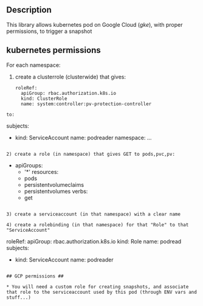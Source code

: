 ## Description ##

This library allows kubernetes pod on Google Cloud (*gke*), with proper permissions, to trigger a snapshot


## kubernetes permissions ##

For each namespace:

1) create a clusterrole (clusterwide) that gives:
   ```
   roleRef:
     apiGroup: rbac.authorization.k8s.io
     kind: ClusterRole
     name: system:controller:pv-protection-controller
  ```
  to:
  ```
   subjects:
   - kind: ServiceAccount
     name: podreader
     namespace: ...
  ```

2) create a role (in namespace) that gives GET to pods,pvc,pv:
```
   - apiGroups:
     - '*'
     resources:
     - pods
     - persistentvolumeclaims
     - persistentvolumes
     verbs:
     - get
```

3) create a serviceaccount (in that namespace) with a clear name

4) create a rolebinding (in that namespace) for that "Role" to that "ServiceAccount"
   ```
   roleRef:
     apiGroup: rbac.authorization.k8s.io
     kind: Role
     name: podread
   subjects:
   - kind: ServiceAccount
     name: podreader
   ```

## GCP permissions ##

* You will need a custom role for creating snapshots, and associate that role to the serviceaccount used by this pod (through ENV vars and stuff...)
